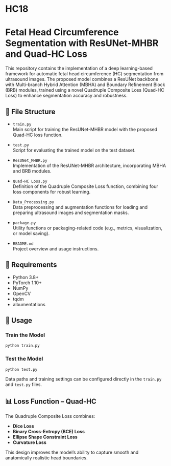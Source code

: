 # HC18

# Fetal Head Circumference Segmentation with ResUNet-MHBR and Quad-HC Loss

This repository contains the implementation of a deep learning-based framework for automatic fetal head circumference (HC) segmentation from ultrasound images. The proposed model combines a ResUNet backbone with Multi-branch Hybrid Attention (MBHA) and Boundary Refinement Block (BRB) modules, trained using a novel Quadruple Composite Loss (Quad-HC Loss) to enhance segmentation accuracy and robustness.

## 📁 File Structure

- `train.py`  
  Main script for training the ResUNet-MHBR model with the proposed Quad-HC loss function.

- `test.py`  
  Script for evaluating the trained model on the test dataset.

- `ResUNet_MHBR.py`  
  Implementation of the ResUNet-MHBR architecture, incorporating MBHA and BRB modules.

- `Quad-HC Loss.py`  
  Definition of the Quadruple Composite Loss function, combining four loss components for robust learning.

- `Data_Processing.py`  
  Data preprocessing and augmentation functions for loading and preparing ultrasound images and segmentation masks.

- `package.py`  
  Utility functions or packaging-related code (e.g., metrics, visualization, or model saving).

- `README.md`  
  Project overview and usage instructions.

## 🔧 Requirements

- Python 3.8+
- PyTorch 1.10+
- NumPy
- OpenCV
- tqdm
- albumentations

## 🚀 Usage

### Train the Model

```bash
python train.py
```

### Test the Model

```bash
python test.py
```

Data paths and training settings can be configured directly in the `train.py` and `test.py` files.

## 📊 Loss Function – Quad-HC

The Quadruple Composite Loss combines:

* **Dice Loss**
* **Binary Cross-Entropy (BCE) Loss**
* **Ellipse Shape Constraint Loss**
* **Curvature Loss**

This design improves the model’s ability to capture smooth and anatomically realistic head boundaries.


